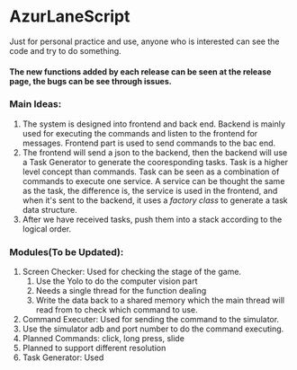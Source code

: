 # AzurLaneScript
Just for personal practice and use, anyone who is interested can see the code and try to do something.

#### The new functions added by each release can be seen at the release page, the bugs can be see through issues.

### Main Ideas:
1. The system is designed into frontend and back end. Backend is mainly used for executing the commands and listen to the frontend for messages. Frontend part is used to send commands to the bac end.
2. The frontend will send a json to the backend, then the backend will use a Task Generator to generate the cooresponding tasks. Task is a higher level concept than commands. Task can be seen as a combination of commands to execute one service. A service can be thought the same as the task, the difference is, the service is used in the frontend, and when it's sent to the backend, it uses a *factory class* to generate a task data structure.
3. After we have received tasks, push them into a stack according to the logical order.

### Modules(To be Updated):

1. Screen Checker: Used for checking the stage of the game.
   1. Use the Yolo to do the computer vision part
   2. Needs a single thread for the function dealing
   3. Write the data back to a shared memory which the main thread will read from to check which command to use.
2.  Command Executer: Used for sending the command to the simulator.
   1. Use the simulator adb and port number to do the command executing.
   2. Planned Commands: click, long press, slide
   3. Planned to support different resolution
3.  Task Generator: Used 
